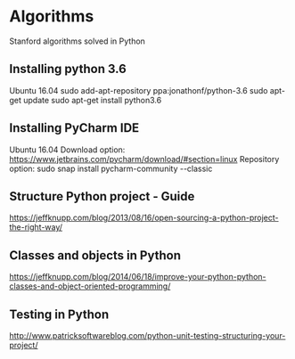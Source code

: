 # Algorithms
Stanford algorithms solved in Python

## Installing python 3.6
Ubuntu 16.04
sudo add-apt-repository ppa:jonathonf/python-3.6
sudo apt-get update
sudo apt-get install python3.6

## Installing PyCharm IDE
Ubuntu 16.04
Download option: https://www.jetbrains.com/pycharm/download/#section=linux
Repository option: sudo snap install pycharm-community --classic

## Structure Python project - Guide
https://jeffknupp.com/blog/2013/08/16/open-sourcing-a-python-project-the-right-way/

## Classes and objects in Python
https://jeffknupp.com/blog/2014/06/18/improve-your-python-python-classes-and-object-oriented-programming/

## Testing in Python
http://www.patricksoftwareblog.com/python-unit-testing-structuring-your-project/
